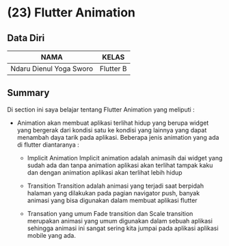 # (23) Flutter Animation

## Data Diri

| NAMA |  KELAS
|--|--|
| Ndaru Dienul Yoga Sworo  |  Flutter B

## Summary

Di section ini saya belajar tentang Flutter Animation yang meliputi :

- Animation akan membuat aplikasi terlihat hidup yang berupa widget yang bergerak dari kondisi satu ke kondisi yang lainnya yang dapat menambah daya tarik pada aplikasi. Beberapa jenis animation yang ada di flutter diantaranya :

  - Implicit Animation
    Implicit animation adalah animasih dai widget yang sudah ada dan tanpa animation aplikasi akan terlihat tampak kaku dan dengan animation aplikasi akan terlihat lebih hidup

  - Transition
    Transition adalah animasi yang terjadi saat berpidah halaman yang dilakukan pada pagian navigator push, banyak animasi yang bisa digunakan dalam membuat aplikasi flutter

  - Transation yang umum
    Fade transition dan Scale transition merupakan animasi yang umum digunakan dalam sebuah aplikasi sehingga animasi ini sangat sering kita jumpai pada aplikasi aplikasi mobile yang ada.